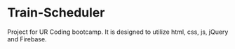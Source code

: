 # Train-Scheduler
Project for UR Coding bootcamp. It is designed to utilize html, css, js, jQuery and Firebase.
